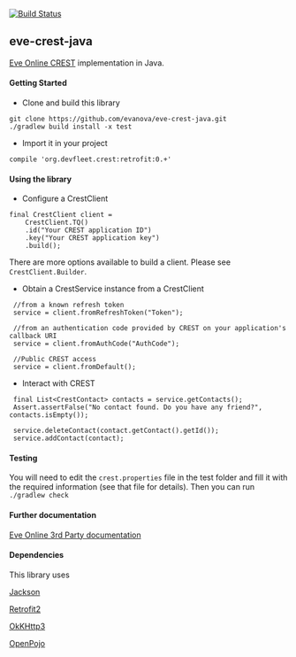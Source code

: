 [![Build Status](https://travis-ci.org/evanova/eve-crest-java.svg?branch=master)](https://travis-ci.org/evanova/eve-crest-java)

## eve-crest-java
[Eve Online CREST](https://eveonline-third-party-documentation.readthedocs.org/en/latest/crest/index.html) implementation in Java.


#### Getting Started

* Clone and build this library
```
git clone https://github.com/evanova/eve-crest-java.git
./gradlew build install -x test
```

* Import it in your project
```
compile 'org.devfleet.crest:retrofit:0.+'
```

#### Using the library

* Configure a CrestClient
```
final CrestClient client =
    CrestClient.TQ()
    .id("Your CREST application ID")
    .key("Your CREST application key")
    .build();

```

There are more options available to build a client. Please see `CrestClient.Builder`.

* Obtain a CrestService instance from a CrestClient
```
 //from a known refresh token
 service = client.fromRefreshToken("Token");
 
 //from an authentication code provided by CREST on your application's callback URI 
 service = client.fromAuthCode("AuthCode");
 
 //Public CREST access
 service = client.fromDefault();
```

* Interact with CREST
```
 final List<CrestContact> contacts = service.getContacts();
 Assert.assertFalse("No contact found. Do you have any friend?", contacts.isEmpty());

 service.deleteContact(contact.getContact().getId());
 service.addContact(contact);
```


#### Testing
You will need to edit the `crest.properties` file in the test folder and fill it with the required information (see that file for details).
Then you can run `./gradlew check`

#### Further documentation
[Eve Online 3rd Party documentation](https://eveonline-third-party-documentation.readthedocs.org/en/latest/)

#### Dependencies

This library uses

[Jackson](https://github.com/FasterXML/jackson-core)

[Retrofit2](https://square.github.io/retrofit/)

[OkKHttp3](https://github.com/square/okhttp)

[OpenPojo](https://github.com/oshoukry/openpojo)
